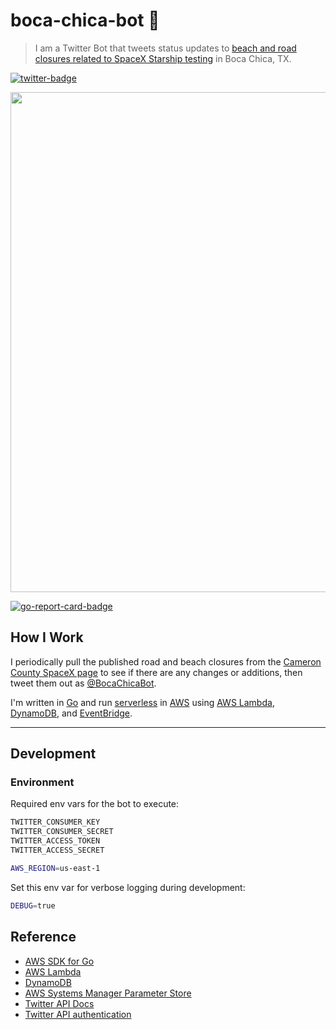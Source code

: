 # boca-chica-bot :rocket:

>I am a Twitter Bot that tweets status updates to [beach and road closures related to SpaceX
Starship testing][cameron-county-spacex] in Boca Chica, TX.

[![twitter-badge]][@bocachicabot]

<p align="center">
<img width="800" src="assets/boca-chica-bot.jpg">
</p>

[![go-report-card-badge]][go-report-card]

## How I Work

I periodically pull the published road and beach closures from the [Cameron County SpaceX
page][cameron-county-spacex] to see if there are any changes or additions, then tweet them out as
[@BocaChicaBot].

I'm written in [Go] and run [serverless] in [AWS] using [AWS Lambda], [DynamoDB], and [EventBridge].

---

## Development

### Environment

Required env vars for the bot to execute:

```sh
TWITTER_CONSUMER_KEY
TWITTER_CONSUMER_SECRET
TWITTER_ACCESS_TOKEN
TWITTER_ACCESS_SECRET

AWS_REGION=us-east-1
```

Set this env var for verbose logging during development:

```sh
DEBUG=true
```

## Reference

* [AWS SDK for Go][aws-sdk-go]
* [AWS Lambda]
* [DynamoDB]
* [AWS Systems Manager Parameter Store][aws-param-store]
* [Twitter API Docs]
* [Twitter API authentication][twitter-api-auth]

[aws]:https://aws.amazon.com/
[aws lambda]:https://aws.amazon.com/lambda/
[aws-param-store]:https://docs.aws.amazon.com/systems-manager/latest/userguide/systems-manager-parameter-store.html
[aws-sdk-go]:https://docs.aws.amazon.com/sdk-for-go/
[cameron-county-spacex]:https://www.cameroncounty.us/spacex/
[dynamodb]:https://aws.amazon.com/dynamodb/
[EventBridge]:https://aws.amazon.com/eventbridge/
[go]:https://golang.org/
[go-report-card]:https://goreportcard.com/report/github.com/nickshine/boca-chica-bot
[go-report-card-badge]:https://goreportcard.com/badge/github.com/nickshine/boca-chica-bot
[serverless]:https://aws.amazon.com/serverless/
[twitter api docs]:https://developer.twitter.com/en/docs/twitter-api
[twitter-api-auth]:https://developer.twitter.com/en/docs/authentication/overview
[twitter-badge]:https://img.shields.io/twitter/follow/BocaChicaBot?style=social
[@BocaChicaBot]:https://twitter.com/bocachicabot
